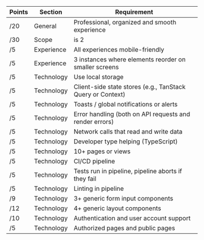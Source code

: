 | Points | Section     | Requirement                                         |
|--------|-------------|-----------------------------------------------------|
| /20    | General     | Professional, organized and smooth experience       |
| /30    | Scope       | is 2                                                |
| /5     | Experience  | All experiences mobile-friendly                     |
| /5     | Experience  | 3 instances where elements reorder on smaller screens |
| /5     | Technology  | Use local storage                                   |
| /5     | Technology  | Client-side state stores (e.g., TanStack Query or Context) |
| /5     | Technology  | Toasts / global notifications or alerts             |
| /5     | Technology  | Error handling (both on API requests and render errors) |
| /5     | Technology  | Network calls that read and write data              |
| /5     | Technology  | Developer type helping (TypeScript)                 |
| /5     | Technology  | 10+ pages or views                                  |
| /5     | Technology  | CI/CD pipeline                                      |
| /5     | Technology  | Tests run in pipeline, pipeline aborts if they fail |
| /5     | Technology  | Linting in pipeline                                 |
| /9     | Technology  | 3+ generic form input components                    |
| /12    | Technology  | 4+ generic layout components                        |
| /10    | Technology  | Authentication and user account support             |
| /5     | Technology  | Authorized pages and public pages                   |
